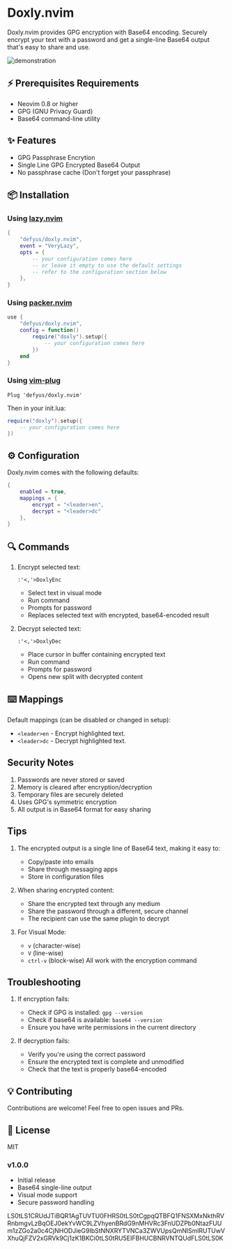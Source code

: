 # Doxly.nvim 

Doxly.nvim provides GPG encryption with Base64 encoding. Securely encrypt your text with a password and get a single-line Base64 output that's easy to share and use.

![demonstration](https://github.com/user-attachments/assets/0dc38e0b-e792-4929-82f0-2f2493e64f24)

## ⚡️ Prerequisites Requirements

- Neovim 0.8 or higher
- GPG (GNU Privacy Guard)
- Base64 command-line utility

## ✨ Features

- GPG Passphrase Encrytion 
- Single Line GPG Encrypted Base64 Output
- No passphrase cache (Don't forget your passphrase)

## 📦 Installation

### Using [lazy.nvim](https://github.com/folke/lazy.nvim)

```lua
{
    "defyus/doxly.nvim",
    event = "VeryLazy",
    opts = {
        -- your configuration comes here
        -- or leave it empty to use the default settings
        -- refer to the configuration section below
    },
}
```

### Using [packer.nvim](https://github.com/wbthomason/packer.nvim)

```lua
use {
    "defyus/doxly.nvim",
    config = function()
        require("doxly").setup({
            -- your configuration comes here
        })
    end
}
```

### Using [vim-plug](https://github.com/junegunn/vim-plug)

```vim
Plug 'defyus/doxly.nvim'
```

Then in your init.lua:

```lua
require("doxly").setup({
    -- your configuration comes here
})
```

## ⚙️ Configuration

Doxly.nvim comes with the following defaults:

```lua
{
    enabled = true,
    mappings = {
        encrypt = "<leader>en",
        decrypt = "<leader>dc"
    },
}
```

## 🔍 Commands

1. Encrypt selected text:
   ```vim
   :'<,'>DoxlyEnc
   ```
   - Select text in visual mode
   - Run command
   - Prompts for password
   - Replaces selected text with encrypted, base64-encoded result

2. Decrypt selected text:
   ```vim
   :'<,'>DoxlyDec
   ```
   - Place cursor in buffer containing encrypted text
   - Run command
   - Prompts for password
   - Opens new split with decrypted content


## ⌨️ Mappings

Default mappings (can be disabled or changed in setup):

- `<leader>en` - Encrypt highlighted text.
- `<leader>dc` - Decrypt highlighted text.

## Security Notes

1. Passwords are never stored or saved
2. Memory is cleared after encryption/decryption
3. Temporary files are securely deleted
4. Uses GPG's symmetric encryption
5. All output is in Base64 format for easy sharing

## Tips

1. The encrypted output is a single line of Base64 text, making it easy to:
   - Copy/paste into emails
   - Share through messaging apps
   - Store in configuration files

2. When sharing encrypted content:
   - Share the encrypted text through any medium
   - Share the password through a different, secure channel
   - The recipient can use the same plugin to decrypt

3. For Visual Mode:
   - `v` (character-wise)
   - `V` (line-wise)
   - `ctrl-v` (block-wise)
   All work with the encryption command

## Troubleshooting

1. If encryption fails:
   - Check if GPG is installed: `gpg --version`
   - Check if base64 is available: `base64 --version`
   - Ensure you have write permissions in the current directory

2. If decryption fails:
   - Verify you're using the correct password
   - Ensure the encrypted text is complete and unmodified
   - Check that the text is properly base64-encoded

## 💡 Contributing

Contributions are welcome! Feel free to open issues and PRs.

## 📜 License

MIT

### v1.0.0
- Initial release
- Base64 single-line output
- Visual mode support
- Secure password handling


LS0tLS1CRUdJTiBQR1AgTUVTU0FHRS0tLS0tCgpqQTBFQ1FNSXMxNkthRVRnbmgvLzBqOEJ0ekYvWC9LZVhyenBRdG9nMHVRc3FnUDZPb0NtazFUUm1zZGo2a0c4CjNHODJieG9IbStNNXRYTVNCa3ZWVUpsQmNlSmlRUTUwVXhuQjFZV2xGRVk9Cj1zK1BKCi0tLS0tRU5EIFBHUCBNRVNTQUdFLS0tLS0K
